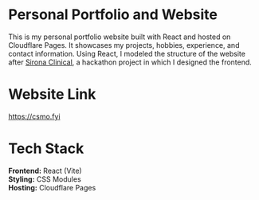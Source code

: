 # Personal Portfolio and Website

This is my personal portfolio website built with React and hosted on Cloudflare Pages. It showcases my projects, hobbies, experience, and contact information. Using React, I modeled the structure of the website after [Sirona Clinical](https://github.com/vinumaradana/PatientMatch), a hackathon project in which I designed the frontend.

# Website Link  
https://csmo.fyi  

# Tech Stack  
**Frontend:** React (Vite)  
**Styling:** CSS Modules  
**Hosting:** Cloudflare Pages  

